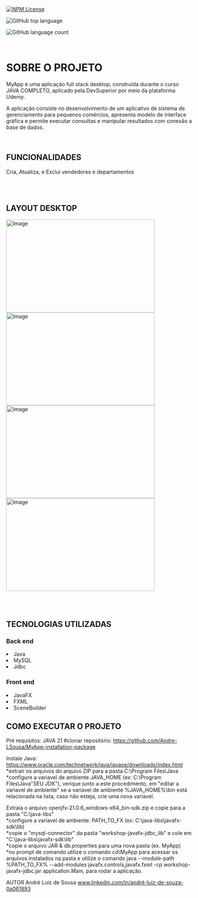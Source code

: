[![NPM License](https://img.shields.io/npm/l/react)](https://github.com/Andre-LSousa/workshop-javafx-jdbc/blob/main/LICENSE)


![GitHub top language](https://img.shields.io/github/languages/top/Andre-LSousa/workshop-javafx-jdbc?style=plastic)


![GitHub language count](https://img.shields.io/github/languages/count/Andre-LSousa/workshop-javafx-jdbc?style=plastic)

<br>
<h1>SOBRE O PROJETO</h1>

MyApp é uma aplicação full stack desktop, construída durante o curso JAVA COMPLETO, aplicado pela DevSuperior por meio da plataforma Udemy.

A aplicação consiste no desenvolvimento de um aplicativo de sistema de gerenciamento para pequenos comércios, apresenta modelo de interface gráfica e permite executar consultas e manipular resultados com conexão a base de dados.


<br>
<h2>FUNCIONALIDADES</h2>
Cria, Atualiza, e Exclui vendedores e departamentos


<br><br>
<h2>LAYOUT DESKTOP</h2>

<img src="https://github.com/user-attachments/assets/43badf12-d144-4b19-9d94-f3620c4dd124" alt="Image" height="250" width="400"/>
<img src="https://github.com/user-attachments/assets/0dbacff1-0c4d-43ba-bdaa-5cdd4c6842ac" alt="Image" height="250" width="400"/>
<img src="https://github.com/user-attachments/assets/fe5c2e52-5b03-402e-aae0-91d8b0859b49" alt="Image" height="250" width="400"/>
<img src="https://github.com/user-attachments/assets/a7f6b21f-76d7-4120-8408-af1e80acac02" alt="Image" height="250" width="400"/>


<br><br>
<h2>TECNOLOGIAS UTILIZADAS <h3>Back end</h3>
<li>Java
<li>MySQL
<li>Jdbc

<h3>Front end</h3> 
<li>JavaFX
<li>FXML
<li>SceneBuilder<h2/>
  



<h2>COMO EXECUTAR O PROJETO</h2>

Pré requisitos: JAVA 21
#clonar repositório: https://github.com/Andre-LSousa/MyApp-installation-package

Instale Java: https://www.oracle.com/technetwork/java/javase/downloads/index.html<br>
*extrair os arquivos do arquivo ZIP para a pasta C:\Program Files\Java <br>
*configure a variavel de ambiente JAVA_HOME (ex: C:\Program Files\Java\"SEU JDK"), verique junto a este procedimento, em "editar a variavel de ambiente" se a variavel de ambiente %JAVA_HOME%\bin está relacionada na lista, caso não esteja, crie uma nova variavel. 

Extraia o arquivo openjfx-21.0.6_windows-x64_bin-sdk.zip e copie para a pasta "C:\java-libs" <br>
*configure a variavel de ambiente: PATH_TO_FX (ex: C:\java-libs\javafx-sdk\lib)<br>
*copie o "mysql-connector" da pasta "workshop-javafx-jdbc_lib" e cole em "C:\java-libs\javafx-sdk\lib"<br>
*copie o arquivo JAR & db.properties para uma nova pasta (ex. MyApp)<br>
*no prompt de comando utilize o comando cd\MyApp para acessar os arquivos instalados na pasta e utilize o comando java --module-path %PATH_TO_FX% --add-modules javafx.controls,javafx.fxml -cp workshop-javafx-jdbc.jar application.Main, para rodar a aplicação.



AUTOR 
André Luiz de Sousa
www.linkedin.com/in/andré-luiz-de-souza-0a061893












